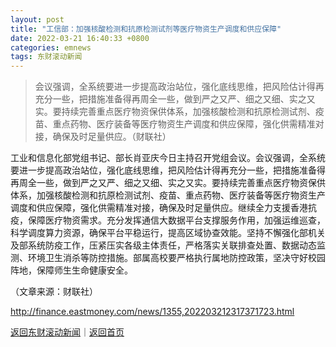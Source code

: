 ```yaml
---
layout: post
title: "工信部：加强核酸检测和抗原检测试剂等医疗物资生产调度和供应保障"
date: 2022-03-21 16:40:33 +0800
categories: emnews
tags: 东财滚动新闻
---
```

> 会议强调，全系统要进一步提高政治站位，强化底线思维，把风险估计得再充分一些，把措施准备得再周全一些，做到严之又严、细之又细、实之又实。要持续完善重点医疗物资保供体系，加强核酸检测和抗原检测试剂、疫苗、重点药物、医疗装备等医疗物资生产调度和供应保障，强化供需精准对接，确保及时足量供应。（财联社）

<p>工业和信息化部党组书记、部长肖亚庆今日主持召开党组会议。会议强调，全系统要进一步提高政治站位，强化底线思维，把风险估计得再充分一些，把措施准备得再周全一些，做到严之又严、细之又细、实之又实。要持续完善重点医疗物资保供体系，加强核酸检测和抗原检测试剂、疫苗、重点药物、医疗装备等医疗物资生产调度和供应保障，强化供需精准对接，确保及时足量供应。继续全力支援香港抗疫，保障医疗物资需求。充分发挥通信大数据平台支撑服务作用，加强运维巡查，科学调度算力资源，确保平台平稳运行，提高区域协查效能。坚持不懈强化部机关及部系统防疫工作，压紧压实各级主体责任，严格落实关联排查处置、数据动态监测、环境卫生消杀等防控措施。部属高校要严格执行属地防控政策，坚决守好校园阵地，保障师生生命健康安全。</p><p class="em_media">（文章来源：财联社）</p>

<http://finance.eastmoney.com/news/1355,202203212317371723.html>

[返回东财滚动新闻](//finews.withounder.com/emnews/)｜[返回首页](//finews.withounder.com/)